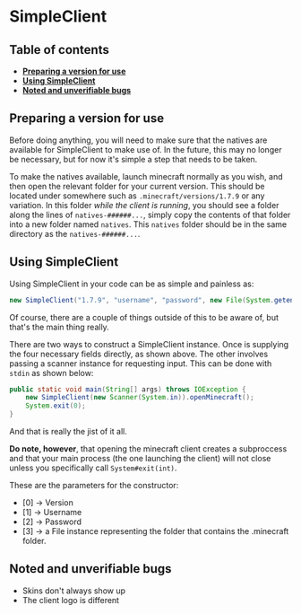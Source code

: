 SimpleClient
============

## Table of contents

 * __[Preparing a version for use](#prepare)__
 * __[Using SimpleClient](#usage)__
 * __[Noted and unverifiable bugs](#bugs)__

## <a name="prepare"></a>Preparing a version for use

Before doing anything, you will need to make sure that the natives are available for
SimpleClient to make use of. In the future, this may no longer be necessary, but for now
it's simple a step that needs to be taken.

To make the natives available, launch minecraft normally as you wish, and then open the
relevant folder for your current version. This should be located under somewhere such as
`.minecraft/versions/1.7.9` or any variation. In this folder *while the client is running*,
you should see a folder along the lines of `natives-######...`, simply copy the contents of
that folder into a new folder named `natives`. This `natives` folder should be in the same
directory as the `natives-######...`.

## <a name="usage"></a>Using SimpleClient

Using SimpleClient in your code can be as simple and painless as:

```java
new SimpleClient("1.7.9", "username", "password", new File(System.getenv("APPDATA"))).openMinecraft();
```

Of course, there are a couple of things outside of this to be aware of, but that's the main thing really.

There are two ways to construct a SimpleClient instance. Once is supplying the four necessary fields
directly, as shown above. The other involves passing a scanner instance for requesting input. This can
be done with `stdin` as shown below:

```java
public static void main(String[] args) throws IOException {
    new SimpleClient(new Scanner(System.in)).openMinecraft();
    System.exit(0);
}
```
And that is really the jist of it all.

**Do note, however**, that opening the minecraft client creates a subproccess and that your main process
(the one launching the client) will not close unless you specifically call `System#exit(int)`.

These are the parameters for the constructor:

 * [0] -> Version
 * [1] -> Username
 * [2] -> Password
 * [3] -> a File instance representing the folder that contains the .minecraft folder.

## <a name="bugs"></a>Noted and unverifiable bugs

* Skins don't always show up
* The client logo is different
